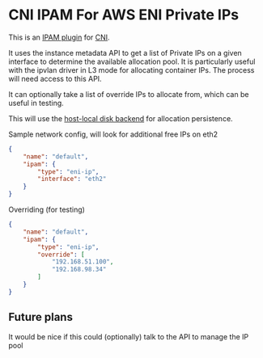 # CNI IPAM For AWS ENI Private IPs

This is an [IPAM plugin](https://github.com/containernetworking/cni/blob/master/SPEC.md#ip-allocation) for [CNI](https://github.com/containernetworking/cni).

It uses the instance metadata API to get a list of Private IPs on a given
interface to determine the available allocation pool. It is particularly useful
with the ipvlan driver in L3 mode for allocating container IPs. The process will
need access to this API.

It can optionally take a list of override IPs to allocate from, which can be
useful in testing.

This will use the [host-local disk backend](https://github.com/containernetworking/cni/tree/master/plugins/ipam/host-local) for allocation persistence.

Sample network config, will look for additional free IPs on eth2

```json
{
    "name": "default",
    "ipam": {
        "type": "eni-ip",
        "interface": "eth2"
    }
}
```


Overriding (for testing)

```json
{
    "name": "default",
    "ipam": {
        "type": "eni-ip",
        "override": [
            "192.168.51.100",
            "192.168.98.34"
        ]
    }
}
```

## Future plans

It would be nice if this could (optionally) talk to the API to manage the IP pool
